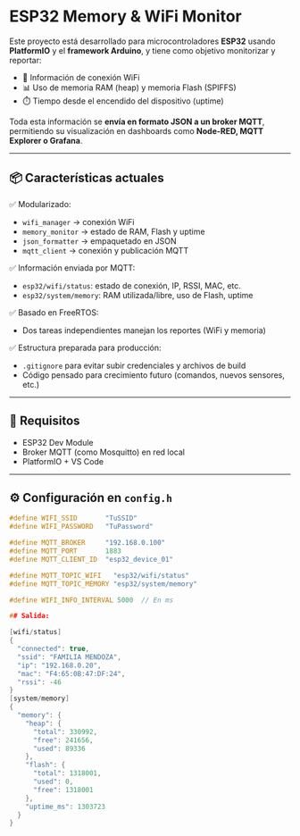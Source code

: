 # ESP32 Memory & WiFi Monitor

Este proyecto está desarrollado para microcontroladores **ESP32** usando **PlatformIO** y el **framework Arduino**, y tiene como objetivo monitorizar y reportar:

- 📶 Información de conexión WiFi
- 📊 Uso de memoria RAM (heap) y memoria Flash (SPIFFS)
- ⏱️ Tiempo desde el encendido del dispositivo (uptime)

Toda esta información se **envía en formato JSON a un broker MQTT**, permitiendo su visualización en dashboards como **Node-RED, MQTT Explorer o Grafana**.

---

## 📦 Características actuales

✅ Modularizado:
- `wifi_manager` → conexión WiFi
- `memory_monitor` → estado de RAM, Flash y uptime
- `json_formatter` → empaquetado en JSON
- `mqtt_client` → conexión y publicación MQTT

✅ Información enviada por MQTT:
- `esp32/wifi/status`: estado de conexión, IP, RSSI, MAC, etc.
- `esp32/system/memory`: RAM utilizada/libre, uso de Flash, uptime

✅ Basado en FreeRTOS:
- Dos tareas independientes manejan los reportes (WiFi y memoria)

✅ Estructura preparada para producción:
- `.gitignore` para evitar subir credenciales y archivos de build
- Código pensado para crecimiento futuro (comandos, nuevos sensores, etc.)

---

## 🧠 Requisitos

- ESP32 Dev Module
- Broker MQTT (como Mosquitto) en red local
- PlatformIO + VS Code

---

## ⚙️ Configuración en `config.h`

```cpp
#define WIFI_SSID       "TuSSID"
#define WIFI_PASSWORD   "TuPassword"

#define MQTT_BROKER     "192.168.0.100"
#define MQTT_PORT       1883
#define MQTT_CLIENT_ID  "esp32_device_01"

#define MQTT_TOPIC_WIFI   "esp32/wifi/status"
#define MQTT_TOPIC_MEMORY "esp32/system/memory"

#define WIFI_INFO_INTERVAL 5000  // En ms

## Salida:

[wifi/status]
{
  "connected": true,
  "ssid": "FAMILIA MENDOZA",
  "ip": "192.168.0.20",
  "mac": "F4:65:0B:47:DF:24",
  "rssi": -46
}
[system/memory]
{
  "memory": {
    "heap": {
      "total": 330992,
      "free": 241656,
      "used": 89336
    },
    "flash": {
      "total": 1318001,
      "used": 0,
      "free": 1318001
    },
    "uptime_ms": 1303723
  }
}
